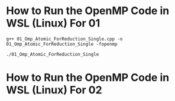 # How to Run the OpenMP Code in WSL (Linux) For 01

```
g++ 01_Omp_Atomic_ForReduction_Single.cpp -o 01_Omp_Atomic_ForReduction_Single -fopenmp
```

```
./01_Omp_Atomic_ForReduction_Single
```

# How to Run the OpenMP Code in WSL (Linux) For 02

```

```
